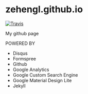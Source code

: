 # zehengl.github.io

[![Travis](https://img.shields.io/travis/zehengl/zehengl.github.io.svg)](https://travis-ci.org/zehengl/zehengl.github.io)

My github page

POWERED BY

* Disqus
* Formspree
* Github
* Google Analytics
* Google Custom Search Engine
* Google Material Design Lite
* Jekyll
